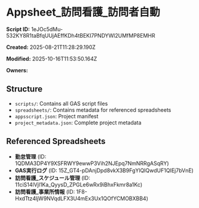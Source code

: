 # Appsheet_訪問看護_訪問者自動

**Script ID:** 1eJOc5dMu-532KY8R1taBfqUUjAEffKDh4tBEKI7PNDYWl2UMfMP8EMHR

**Created:** 2025-08-21T11:28:29.190Z

**Modified:** 2025-10-16T11:53:50.164Z

**Owners:** 

## Structure

- `scripts/`: Contains all GAS script files
- `spreadsheets/`: Contains metadata for referenced spreadsheets
- `appsscript.json`: Project manifest
- `project_metadata.json`: Complete project metadata

## Referenced Spreadsheets

- **勤怠管理** (ID: 1QDMA3DP4Y9XSFRWY9ewwP3Vih2NJEpq7NmNRRgASqRY)
- **GAS実行ログ** (ID: 15Z_GT4-pDAnjDpd8vkX3B9FgYlQIQwdUF1QIEj7bVnE)
- **訪問看護_スケジュール管理** (ID: 11ciS14lVjl1Ka_QyysD_ZPGLe6wRx9iBhxFkmr8a1Kc)
- **訪問看護_事業所情報** (ID: 1F8-HxdTtz4ljW9NVqdLFX3U4mEx3Ux1QOfYCMOBXBB4)
